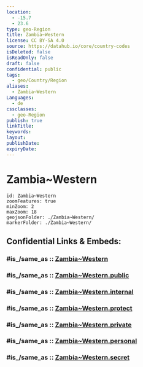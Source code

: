 ```yaml
---
location:
  - -15.7
  - 23.6
type: geo-Region
title: Zambia~Western
license: CC BY-SA 4.0
source: https://datahub.io/core/country-codes
isDeleted: false
isReadOnly: false
draft: false
confidential: public
tags:
  - geo/Country/Region
aliases:
  - Zambia~Western
Languages:
  - de
cssclasses:
  - geo-Region
publish: true
linkTitle:
keywords:
layout:
publishDate:
expiryDate:
---
```


# Zambia~Western

```leaflet
id: Zambia~Western
zoomFeatures: true 
minZoom: 2 
maxZoom: 18
geojsonFolder: ./Zambia~Western/
markerFolder: ./Zambia~Western/
```


## Confidential Links & Embeds: 

### #is_/same_as :: [Zambia~Western](/_Standards/Earth/Continent/Africa/Africa~Central/Zambia/Provinces~Zambia/Zambia~Western.md) 

### #is_/same_as :: [Zambia~Western.public](/_public/Earth/Continent/Africa/Africa~Central/Zambia/Provinces~Zambia/Zambia~Western.public.md) 

### #is_/same_as :: [Zambia~Western.internal](/_internal/Earth/Continent/Africa/Africa~Central/Zambia/Provinces~Zambia/Zambia~Western.internal.md) 

### #is_/same_as :: [Zambia~Western.protect](/_protect/Earth/Continent/Africa/Africa~Central/Zambia/Provinces~Zambia/Zambia~Western.protect.md) 

### #is_/same_as :: [Zambia~Western.private](/_private/Earth/Continent/Africa/Africa~Central/Zambia/Provinces~Zambia/Zambia~Western.private.md) 

### #is_/same_as :: [Zambia~Western.personal](/_personal/Earth/Continent/Africa/Africa~Central/Zambia/Provinces~Zambia/Zambia~Western.personal.md) 

### #is_/same_as :: [Zambia~Western.secret](/_secret/Earth/Continent/Africa/Africa~Central/Zambia/Provinces~Zambia/Zambia~Western.secret.md)

